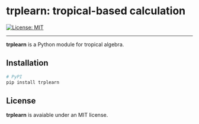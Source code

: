 # trplearn: tropical-based calculation

[![License: MIT](https://img.shields.io/badge/License-MIT-yellow.svg)](https://opensource.org/licenses/MIT)

-------

**trplearn** is a Python module for tropical algebra.

## Installation

```sh
# PyPI
pip install trplearn
```

## License

**trplearn** is avaiable under an MIT license.
